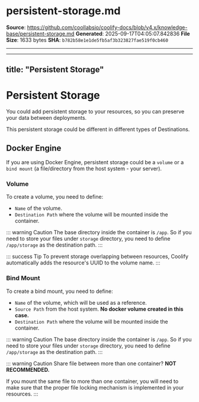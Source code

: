 # persistent-storage.md

**Source**: https://github.com/coollabsio/coolify-docs/blob/v4.x/knowledge-base/persistent-storage.md
**Generated**: 2025-09-17T04:05:07.842836
**File Size**: 1633 bytes
**SHA**: `b782b58e1e1de5fb5af3b323827fae519f0cb460`

---

---
title: "Persistent Storage"
---

# Persistent Storage
You could add persistent storage to your resources, so you can preserve your data between deployments.

This persistent storage could be different in different types of Destinations.

## Docker Engine

If you are using Docker Engine, persistent storage could be a `volume` or a `bind mount` (a file/directory from the host system - your server).

### Volume

To create a volume, you need to define:

- `Name` of the volume.
- `Destination Path` where the volume will be mounted inside the container.

::: warning Caution
  The base directory inside the container is `/app`. So if you need to store
  your files under `storage` directory, you need to define `/app/storage` as the
  destination path.
:::

::: success Tip
  To prevent storage overlapping between resources, Coolify automatically adds
  the resource's UUID to the volume name.
:::

### Bind Mount

To create a bind mount, you need to define:

- `Name` of the volume, which will be used as a reference.
- `Source Path` from the host system. **No docker volume created in this case.**
- `Destination Path` where the volume will be mounted inside the container.

::: warning Caution
  The base directory inside the container is `/app`. So if you need to store
  your files under `storage` directory, you need to define `/app/storage` as the
  destination path.
:::

::: warning Caution
  Share file between more than one container? **NOT RECOMMENDED.**

  If you mount the same file to more than one container, you will need to make sure that the proper file locking mechanism is implemented in your resources.
:::
